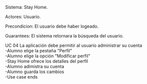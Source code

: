 Sistema: Stay Home.

Actores: Usuario.

Precondicion: El usuario debe  haber logeado.

Guarantees: El sistema retornara la búsqueda del usuario.

UC 04 La aplicación debe permitir al usuario administrar su cuenta<br/>
-Alumno elige la pestaña "Perfil"<br/>
-Alumno elige la opción "Modificar perfil"<br/>
-Stay Home ofrece los detalles del perfil<br/>
-Alumno adimistra su cuenta<br/>
-Alumno guarda los cambios<br/>
-Use case ends
